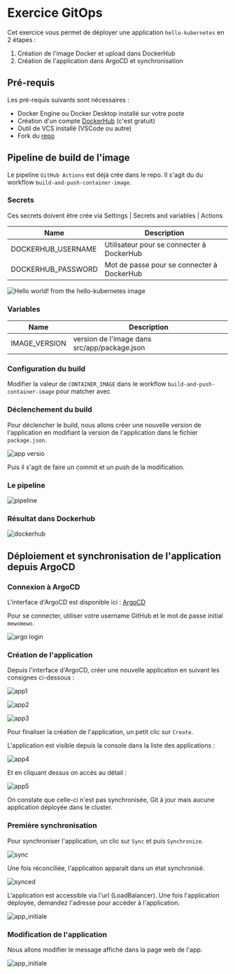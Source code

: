 # Exercice GitOps


Cet exercice vous permet de déployer une application `hello-kubernetes` en 2 étapes : 

1. Création de l'image Docker et upload dans DockerHub
2. Création de l'application dans ArgoCD et synchronisation


## Pré-requis

Les pré-requis suivants sont nécessaires :

- Docker Engine ou Docker Desktop installé sur votre poste
- Création d'un compte [DockerHub](https://hub.docker.com/) (c'est gratuit)
- Outil de VCS installé (VSCode ou autre)
- Fork du [repo](https://github.com/smontri-mewo/hello-kubernetes.git)


## Pipeline de build de l'image

Le pipeline `GitHub Actions` est déjà crée dans le repo.
Il s'agit du du workflow `build-and-push-container-image`.

### Secrets

Ces secrets doivent être crée via Settings | Secrets and variables | Actions 


| Name | Description | 
| ---- | ----------- |
| DOCKERHUB_USERNAME | Utilisateur pour se connecter à DockerHub |
| DOCKERHUB_PASSWORD | Mot de passe pour se connecter à DockerHub |


![Hello world! from the hello-kubernetes image](secrets.jpg)

### Variables

| Name | Description |
| ---- | ----------- |
| IMAGE_VERSION | version de l'image dans src/app/package.json |

### Configuration du build

Modifier la valeur de `CONTAINER_IMAGE` dans le workflow `build-and-push-container-image` pour matcher avec 

### Déclenchement du build

Pour déclencher le build, nous allons créer une nouvelle version de l'application en modifiant la version de l'application dans le fichier `package.json`.

![app versio](package-json.jpg)

Puis il s'agit de faire un commit et un push de la modification.

### Le pipeline

![pipeline](pipeline.jpg)

### Résultat dans Dockerhub

![dockerhub](dockerhub.jpg)

## Déploiement et synchronisation de l'application depuis ArgoCD

### Connexion à ArgoCD

L'interface d'ArgoCD est disponible ici : [ArgoCD](https://52.188.42.67)

Pour se connecter, utiliser votre username GitHub et le mot de passe initial `mewomewo`.

![argo login](argologin.jpg)


### Création de l'application

Depuis l'interface d'ArgoCD, créer une nouvelle application en suivant les consignes ci-dessous :

![app1](app1.jpg)

![app2](app2.jpg)

![app3](app3.jpg)

Pour finaliser la création de l'application, un petit clic sur `Create`.

L'application est visible depuis la console dans la liste des applications :

![app4](app4.jpg)

Et en cliquant dessus on accès au détail :

![app5](app5.jpg)

On constate que celle-ci n'est pas synchronisée, Git à jour mais aucune application déployée dans le cluster.

### Première synchronisation

Pour synchroniser l'application, un clic sur `Sync` et puis `Synchronize`.

![sync](sync.jpg)

Une fois réconciliée, l'application apparaît dans un état synchronisé.

![synced](synced.jpg)

L'application est accessible via l'url (LoadBalancer). Une fois l'application déployée, demandez l'adresse pour accéder à l'application.

![app_initiale](app_initiale.jpg)

### Modification de l'application

Nous allons modifier le message affiché dans la page web de l'app.

![app_initiale](app_initiale.jpg)

